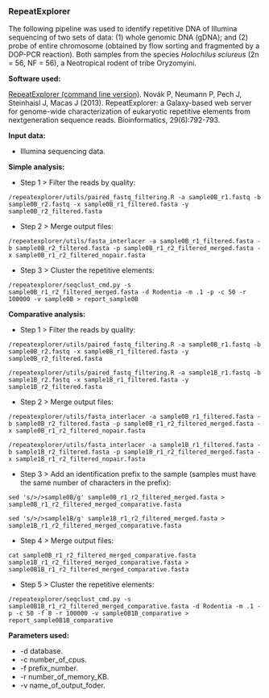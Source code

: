 ### RepeatExplorer

The following pipeline was used to identify repetitive DNA of Illumina sequencing of two sets of data: (1) whole genomic DNA (gDNA); and (2) probe of entire chromosome (obtained by flow sorting and fragmented by a DOP-PCR reaction). Both samples from the species *Holochilus sciureus* (2n = 56, NF = 56), a Neotropical rodent of tribe Oryzomyini.

**Software used:**

[RepeatExplorer (command line version)](http://repeatexplorer.org/?page_id=166#command-line-version). Novák P, Neumann P, Pech J, Steinhaisl J, Macas J (2013). RepeatExplorer: a Galaxy-based web server for genome-wide characterization of eukaryotic repetitive elements from nextgeneration sequence reads. Bioinformatics, 29(6):792-793.

**Input data:**
- Illumina sequencing data.

**Simple analysis:**

- Step 1 > Filter the reads by quality:

`/repeatexplorer/utils/paired_fastq_filtering.R -a sample0B_r1.fastq -b sample0B_r2.fastq -x sample0B_r1_filtered.fasta -y sample0B_r2_filtered.fasta`
 
- Step 2 > Merge output files:

`/repeatexplorer/utils/fasta_interlacer -a sample0B_r1_filtered.fasta -b sample0B_r2_filtered.fasta -p sample0B_r1_r2_filtered_merged.fasta -x sample0B_r1_r2_filtered_nopair.fasta`

- Step 3 > Cluster the repetitive elements:

`/repeatexplorer/seqclust_cmd.py -s sample0B_r1_r2_filtered_merged.fasta -d Rodentia -m .1 -p -c 50 -r 100000 -v sample0B > report_sample0B`

**Comparative analysis:**

- Step 1 > Filter the reads by quality:

`/repeatexplorer/utils/paired_fastq_filtering.R -a sample0B_r1.fastq -b sample0B_r2.fastq -x sample0B_r1_filtered.fasta -y sample0B_r2_filtered.fasta`

`/repeatexplorer/utils/paired_fastq_filtering.R -a sample1B_r1.fastq -b sample1B_r2.fastq -x sample1B_r1_filtered.fasta -y sample1B_r2_filtered.fasta`
  
- Step 2 > Merge output files:

`/repeatexplorer/utils/fasta_interlacer -a sample0B_r1_filtered.fasta -b sample0B_r2_filtered.fasta -p sample0B_r1_r2_filtered_merged.fasta -x sample0B_r1_r2_filtered_nopair.fasta`

`/repeatexplorer/utils/fasta_interlacer -a sample1B_r1_filtered.fasta -b sample1B_r2_filtered.fasta -p sample1B_r1_r2_filtered_merged.fasta -x sample1B_r1_r2_filtered_nopair.fasta`

- Step 3 > Add an identification prefix to the sample (samples must have the same number of characters in the prefix):

`sed 's/>/>sample0B/g' sample0B_r1_r2_filtered_merged.fasta > sample0B_r1_r2_filtered_merged_comparative.fasta`

`sed 's/>/>sample1B/g' sample1B_r1_r2_filtered_merged.fasta > sample1B_r1_r2_filtered_merged_comparative.fasta`

- Step 4 > Merge output files:

`cat sample0B_r1_r2_filtered_merged_comparative.fasta sample1B_r1_r2_filtered_merged_comparative.fasta > sample0B1B_r1_r2_filtered_merged_comparative.fasta`

- Step 5 > Cluster the repetitive elements:

`/repeatexplorer/seqclust_cmd.py -s sample0B1B_r1_r2_filtered_merged_comparative.fasta -d Rodentia -m .1 -p -c 50 -f 8 -r 100000 -v sample0B1B_comparative > report_sample0B1B_comparative`

**Parameters used:**
- -d database.
- -c number_of_cpus.
- -f prefix_number.
- -r number_of_memory_KB.
- -v name_of_output_foder.
